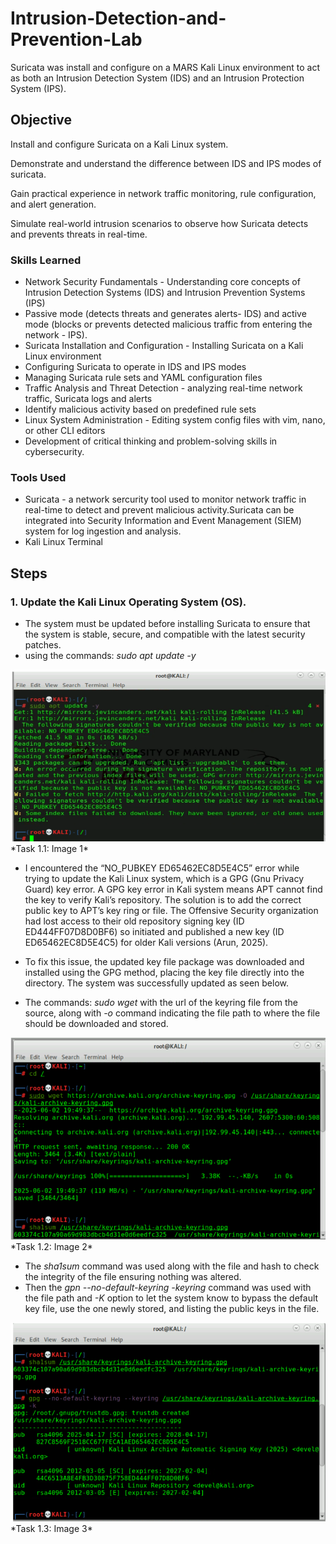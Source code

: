 # Intrusion-Detection-and-Prevention-Lab
Suricata was install and configure on a MARS Kali Linux environment to act as both an Intrusion Detection System (IDS) and an Intrusion Protection System (IPS).

## Objective
Install and configure Suricata on a Kali Linux system.

Demonstrate and understand the difference between IDS and IPS modes of suricata.

Gain practical experience in network traffic monitoring, rule configuration, and alert generation.

Simulate real-world intrusion scenarios to observe how Suricata detects and prevents threats in real-time.

### Skills Learned
- Network Security Fundamentals - Understanding core concepts of Intrusion Detection Systems (IDS) and Intrusion Prevention Systems (IPS)
- Passive mode (detects threats and generates alerts- IDS) and active mode (blocks or prevents detected malicious traffic from entering the network - IPS).
- Suricata Installation and Configuration - Installing Suricata on a Kali Linux environment
- Configuring Suricata to operate in IDS and IPS modes
- Managing Suricata rule sets and YAML configuration files
- Traffic Analysis and Threat Detection - analyzing real-time network traffic, Suricata logs and alerts
- Identify malicious activity based on predefined rule sets
- Linux System Administration - Editing system config files with vim, nano, or other CLI editors
- Development of critical thinking and problem-solving skills in cybersecurity.

### Tools Used

- Suricata - a network sercurity tool used to monitor network traffic in real-time to detect and prevent malicious activity.Suricata can be integrated into Security Information and Event Management (SIEM) system for log ingestion and analysis.
- Kali Linux Terminal

## Steps

### 1. Update the Kali Linux Operating System (OS).

- The system must be updated before installing Suricata to ensure that the system is stable, secure, and compatible with the latest security patches.
- using the commands: *sudo apt update -y*
<img src="https://github.com/Shan-light/Intrusion-Detection-and-Prevention-Lab/blob/5efb002473dd8d3e230322077a4169812cb378f9/images/suricata%20update1.png"/>
  *Task 1.1: Image 1*

 - I encountered the “NO_PUBKEY ED65462EC8D5E4C5” error while trying to update the Kali Linux system, which is a GPG (Gnu Privacy Guard) key error. A GPG key error in Kali system means APT cannot find the key to verify Kali’s repository. The solution is to add the correct public key to APT’s key ring or file. The Offensive Security organization had lost access to their old repository signing key (ID ED444FF07D8D0BF6) so initiated and published a new key (ID ED65462EC8D5E4C5) for older Kali versions (Arun, 2025).
 - To fix this issue, the updated key file package was downloaded and installed using the GPG method, placing the key file directly into the directory. The system was successfully updated as seen below.

 - The commands: *sudo wget* with the url of the keyring file from the source, along with *-o* command indicating the file path to where the file should be downloaded and stored.  
<img src="https://github.com/Shan-light/Intrusion-Detection-and-Prevention-Lab/blob/5efb002473dd8d3e230322077a4169812cb378f9/images/suricata-download-keyfile.png"/>
*Task 1.2: Image 2*

- The *sha1sum* command was used along with the file and hash to check the integrity of the file ensuring nothing was altered.
- Then the *gpn --no-default-keyring -keyring* command was used with the file path and *-K* option to let the system know to bypass the default key file, use the one newly stored, and listing the public keys in the file.
<img src="https://github.com/Shan-light/Intrusion-Detection-and-Prevention-Lab/blob/a1bfcb429fb482469d90a8bcd4faf81402598f6d/images/FileHashIntegrity.png">
*Task 1.3: Image 3*

